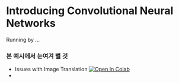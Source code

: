 # Introducing Convolutional Neural Networks 

Running by ... 



### 본 예시에서 눈여겨 별 것 



* Issues with Image Translation [![Open In Colab](https://colab.research.google.com/assets/colab-badge.svg)](https://colab.research.google.com/github/DoranLyong/Awesome-Tensor-Architecture/blob/main/pytorch_reference/simple_reference/01_Getting-Started/01_simple_classification.ipynb)
* 

